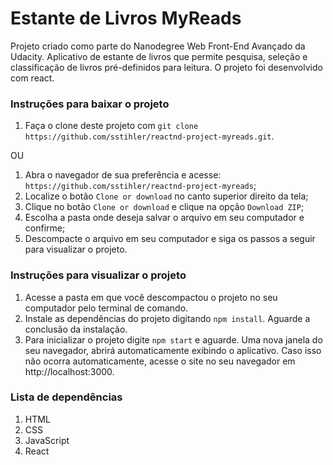 # Estante de Livros MyReads

Projeto criado como parte do Nanodegree Web Front-End Avançado da Udacity. Aplicativo de estante de livros que permite pesquisa, seleção e classificação de livros pré-definidos para leitura. O projeto foi desenvolvido com react.

### Instruções para baixar o projeto

1. Faça o clone deste projeto com `git clone https://github.com/sstihler/reactnd-project-myreads.git`.

OU

1. Abra o navegador de sua preferência e acesse: `https://github.com/sstihler/reactnd-project-myreads`;
2. Localize o botão `Clone or download` no canto superior direito da tela;
3. Clique no botão `Clone or download` e clique na opção `Download ZIP`;
4. Escolha a pasta onde deseja salvar o arquivo em seu computador e confirme;
5. Descompacte o arquivo em seu computador e siga os passos a seguir para visualizar o projeto.

### Instruções para visualizar o projeto

1. Acesse a pasta em que você descompactou o projeto no seu computador pelo terminal de comando.
2. Instale as dependências do projeto digitando `npm install`. Aguarde a conclusão da instalação.
3. Para inicializar o projeto digite `npm start` e aguarde. Uma nova janela do seu navegador, abrirá automaticamente exibindo o aplicativo. Caso isso não ocorra automaticamente, acesse o site no seu navegador em http://localhost:3000.

### Lista de dependências

1. HTML
2. CSS
3. JavaScript
4. React
